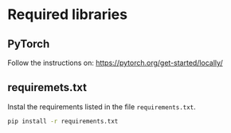 # Required libraries

## PyTorch

Follow the instructions on: https://pytorch.org/get-started/locally/

## requiremets.txt

Instal the requirements listed in the file `requirements.txt`.

```bash
pip install -r requirements.txt
```
